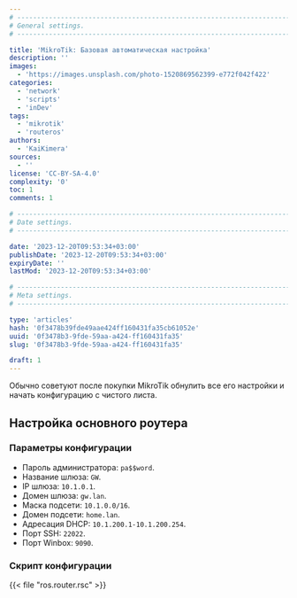 ```yaml
---
# -------------------------------------------------------------------------------------------------------------------- #
# General settings.
# -------------------------------------------------------------------------------------------------------------------- #

title: 'MikroTik: Базовая автоматическая настройка'
description: ''
images:
  - 'https://images.unsplash.com/photo-1520869562399-e772f042f422'
categories:
  - 'network'
  - 'scripts'
  - 'inDev'
tags:
  - 'mikrotik'
  - 'routeros'
authors:
  - 'KaiKimera'
sources:
  - ''
license: 'CC-BY-SA-4.0'
complexity: '0'
toc: 1
comments: 1

# -------------------------------------------------------------------------------------------------------------------- #
# Date settings.
# -------------------------------------------------------------------------------------------------------------------- #

date: '2023-12-20T09:53:34+03:00'
publishDate: '2023-12-20T09:53:34+03:00'
expiryDate: ''
lastMod: '2023-12-20T09:53:34+03:00'

# -------------------------------------------------------------------------------------------------------------------- #
# Meta settings.
# -------------------------------------------------------------------------------------------------------------------- #

type: 'articles'
hash: '0f3478b39fde49aae424ff160431fa35cb61052e'
uuid: '0f3478b3-9fde-59aa-a424-ff160431fa35'
slug: '0f3478b3-9fde-59aa-a424-ff160431fa35'

draft: 1
---
```


Обычно советуют после покупки MikroTik обнулить все его настройки и начать конфигурацию с чистого листа.

<!--more-->

## Настройка основного роутера

### Параметры конфигурации

- Пароль администратора: `pa$$word`.
- Название шлюза: `GW`.
- IP шлюза: `10.1.0.1`.
- Домен шлюза: `gw.lan`.
- Маска подсети: `10.1.0.0/16`.
- Домен подсети: `home.lan`.
- Адресация DHCP: `10.1.200.1-10.1.200.254`.
- Порт SSH: `22022`.
- Порт Winbox: `9090`.

### Скрипт конфигурации

{{< file "ros.router.rsc" >}}
